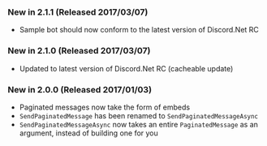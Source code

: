 ### New in 2.1.1 (Released 2017/03/07)
* Sample bot should now conform to the latest version of Discord.Net RC

### New in 2.1.0 (Released 2017/03/07)
* Updated to latest version of Discord.Net RC (cacheable update)

### New in 2.0.0 (Released 2017/01/03)
* Paginated messages now take the form of embeds
* `SendPaginatedMessage` has been renamed to `SendPaginatedMessageAsync`
* `SendPaginatedMessageAsync` now takes an entire `PaginatedMessage` as an argument, instead of building one for you